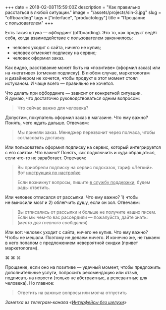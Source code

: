 +++
date = 2018-02-08T15:59:00Z
description = "Как правильно расстаться в любой ситуации."
image = "/assets/projects/sin-3.jpg"
slug = "offboarding"
tags = ["interface", "productology"]
title = "Прощание с пользователем"
+++

Есть такая штука — *офбординг* (offboarding). Это то, как продукт ведёт себя, когда взаимодействие с пользователем закончилось:

- человек уходит с сайта, ничего не купив;
- человек отменяет подписку на сервис;
- человек оформил заказ.

Как видно, расставание может быть на «позитиве» (оформил заказ) или на «негативе» (отменил подписку). В любом случае, маркетологам и дизайнером не хочется, чтобы продукт в этот момент стоял истуканом. И чаще всего — правильно не хочется.

Что делать при офбординге — зависит от конкретной ситуации. Я думаю, что достаточно руководствоваться одним вопросом:

> Что сейчас важно для человека?

Допустим, покупатель оформил заказ в магазине. Что ему важно? Понять, чего ждать дальше. Отвечаем:

> Мы приняли заказ. Менеджер перезвонит через полчаса, чтобы согласовать доставку.

Или пользователь оформил подписку на сервис, который интегрируется с его сайтом. Что важно? Понять, как подключить и куда обращаться, если что-то не заработает. Отвечаем:

<blockquote>
  <p>Вы приобрели подписку на сервис подсказок, тариф «Лёгкий». Вот <u>инструкция по настройке</u></p>
  <p>Если возникнут вопросы, пишите <u>в службу поддержки</u>, будем рады ответить.</p>
</blockquote>

Или человек отписался от рассылки. Что ему важно? 1) чтобы не выносили мозг и 2) облегчить душу, если он зол. Отвечаем:

> Вы отписались от рассылки и больше не получите наших писем. Если мы чем-то вас рассердили — пожалуйста, дайте знать:
> (*место для гневного сообщения*)

Или вот: человек уходит с сайта, ничего не купив. Что ему важно? Чтобы не мешали. Поэтому не делаем ничего. И конечно же, не тыкаем в него попапом с предложением невероятной скидки (привет маркетологам).

<p class="align-center">⌘&nbsp;⌘&nbsp;⌘</p>

Прощание, если оно на позитиве — удачный момент, чтобы предложить дополнительные услуги, попросить рекомендацию или отзыв, подписать на новости (только не абстрактные, а релевантные для человека). Но главное:

<blockquote class="big">
Ответить на важные вопросы или молча отпустить
</blockquote>

<div class="row">
<div class="col-xs-12 col-sm-10 col-md-8"><p><em>Заметка из телеграм-канала <span class="nowrap"><i class="fa fa-star-o color-sin"></i> «<a href="tg://resolve?domain=dangry">Интерфейсы без шелухи</a>»</span></em></p></div>
</div>

